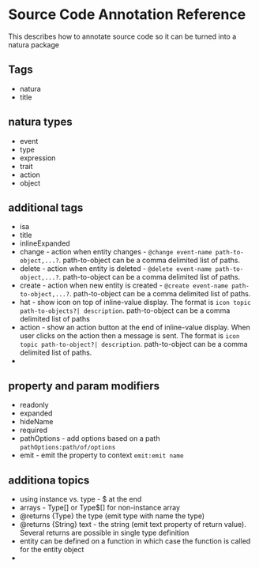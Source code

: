 # Source Code Annotation Reference

This describes how to annotate source code so it can be turned into a natura package

## Tags
* natura
* title

## natura types
* event
* type
* expression
* trait
* action
* object

## additional tags
* isa
* title
* inlineExpanded
* change - action when entity changes - `@change event-name path-to-object,...?`. path-to-object can be a comma delimited list of paths.
* delete - action when entity is deleted - `@delete event-name path-to-object,...?`. path-to-object can be a comma delimited list of paths.
* create - action when new entity is created - `@create event-name path-to-object,...?`. path-to-object can be a comma delimited list of paths.
* hat - show icon on top of inline-value display. The format is `icon topic  path-to-objects?| description`. path-to-object can be a comma delimited list of paths
* action - show an action button at the end of inline-value display. When user clicks on the action then a message is sent. The format is `icon topic path-to-object?| description`. path-to-object can be a comma delimited list of paths.
* 

## property and param modifiers
* readonly
* expanded
* hideName
* required
* pathOptions - add options based on a path `pathOptions:path/of/options`
* emit - emit the property to context `emit:emit name`
## additiona topics
* using instance vs. type - $ at the end
* arrays - Type[] or Type$[] for non-instance array
* @returns {Type} the type (emit type with name the type)
* @returns {String} text - the string (emit text property of return value). Several returns are possible in single type definition
* entity can be defined on a function in which case the function is called for the entity object
* 